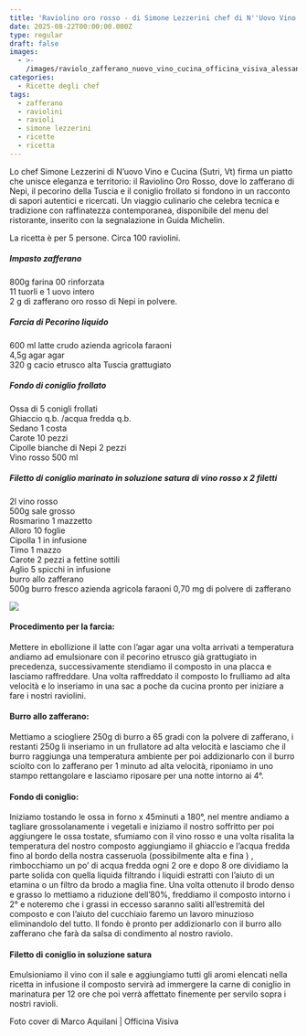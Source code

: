 ```yaml
---
title: 'Raviolino oro rosso - di Simone Lezzerini chef di N''Uovo Vino e Cucina '
date: 2025-08-22T00:00:00.000Z
type: regular
draft: false
images:
  - >-
    /images/raviolo_zafferano_nuovo_vino_cucina_officina_visiva_alessandro_creta.jpg.webp
categories:
  - Ricette degli chef
tags:
  - zafferano
  - raviolini
  - ravioli
  - simone lezzerini
  - ricette
  - ricetta
---
```


Lo chef Simone Lezzerini di N’uovo Vino e Cucina (Sutri, Vt) firma un piatto che unisce eleganza e territorio: il Raviolino Oro Rosso, dove lo zafferano di Nepi, il pecorino della Tuscia e il coniglio frollato si fondono in un racconto di sapori autentici e ricercati. Un viaggio culinario che celebra tecnica e tradizione con raffinatezza contemporanea, disponibile del menu del ristorante, inserito con la segnalazione in Guida Michelin.

La ricetta è per 5 persone. Circa 100 raviolini.

##### Impasto zafferano 

800g farina 00 rinforzata \
11 tuorli e 1 uovo intero\
2 g di zafferano oro rosso di Nepi in polvere.

##### Farcia di Pecorino liquido

600 ml latte crudo azienda agricola faraoni \
4,5g agar agar \
320 g cacio etrusco alta Tuscia grattugiato 

##### Fondo di coniglio frollato 

Ossa di 5 conigli frollati \
Ghiaccio q.b. /acqua fredda q.b.\
Sedano 1 costa \
Carote 10 pezzi \
Cipolle bianche di Nepi 2 pezzi \
Vino rosso 500 ml 

##### Filetto di coniglio marinato in soluzione satura di vino rosso x 2 filetti

2l vino rosso \
500g sale grosso \
Rosmarino 1 mazzetto \
Alloro 10 foglie \
Cipolla 1 in infusione \
Timo 1 mazzo \
Carote 2 pezzi a fettine sottili \
Aglio 5 spicchi in infusione \
burro allo zafferano \
500g burro fresco azienda agricola faraoni 0,70 mg di polvere di zafferano 

![](/images/coniglio-leprino-nepi-ricetta-nuovo-vino-cucina-lezzerini.png)

#### Procedimento per la farcia: 

Mettere in ebollizione il latte con l’agar agar una volta arrivati a temperatura andiamo ad emulsionare con il pecorino etrusco già grattugiato in precedenza, successivamente stendiamo il composto in una placca e lasciamo raffreddare. Una volta raffreddato il composto lo frulliamo ad alta velocità e lo inseriamo in una sac a poche da cucina pronto per iniziare a fare i nostri raviolini.

#### Burro allo zafferano:

Mettiamo a sciogliere 250g di burro a 65 gradi con la polvere di zafferano, i restanti 250g li inseriamo in un frullatore ad alta velocità e lasciamo che il burro raggiunga una temperatura ambiente per poi addizionarlo con il burro sciolto con lo zafferano per 1 minuto ad alta velocità, riponiamo in uno stampo rettangolare e lasciamo riposare per una notte intorno ai 4°.

#### Fondo di coniglio:

Iniziamo tostando le ossa in forno x 45minuti a 180°, nel mentre andiamo a tagliare grossolanamente i vegetali e iniziamo il nostro soffritto per poi aggiungere le ossa tostate, sfumiamo con il vino rosso e una volta risalita la temperatura del nostro composto aggiungiamo il ghiaccio e l’acqua fredda fino al bordo della nostra casseruola (possibilmente alta e fina ) , rimbocchiamo un po’ di acqua fredda ogni 2 ore e dopo 8 ore dividiamo la parte solida con quella liquida filtrando i liquidi estratti con l’aiuto di un etamina o un filtro da brodo a maglia fine. Una volta ottenuto il brodo denso e grasso lo mettiamo a riduzione dell’80%, freddiamo il composto intorno i 2° e noteremo che i grassi in eccesso saranno saliti all’estremità del composto e con l’aiuto del cucchiaio faremo un lavoro minuzioso eliminandolo del tutto. Il fondo è pronto per addizionarlo con il burro allo zafferano che farà da salsa di condimento al nostro raviolo.

#### Filetto di coniglio in soluzione satura 

Emulsioniamo il vino con il sale e aggiungiamo tutti gli aromi elencati nella ricetta in infusione il composto servirà ad immergere la carne di coniglio in marinatura per 12 ore che poi verrà affettato finemente per servilo sopra i nostri ravioli.

Foto cover di Marco Aquilani | Officina Visiva
